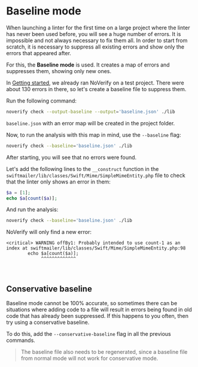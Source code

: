 # Baseline mode

When launching a linter for the first time on a large project where the linter has never been used before, you will see a huge number of errors. It is impossible and not always necessary to fix them all. In order to start from scratch, it is necessary to suppress all existing errors and show only the errors that appeared after.

For this, the **Baseline mode** is used. It creates a map of errors and suppresses them, showing only new ones.

In [Getting started](/docs/getting_started.md), we already ran NoVerify on a test project. There were about 130 errors in there, so let's create a baseline file to suppress them.

Run the following command:

```bash
noverify check --output-baseline --output='baseline.json' ./lib
```

`baseline.json` with an error map will be created in the project folder.

Now, to run the analysis with this map in mind, use the `--baseline` flag:

```bash
noverify check --baseline='baseline.json' ./lib
```

After starting, you will see that no errors were found.

Let's add the following lines to the `__construct` function in the `swiftmailer/lib/classes/Swift/Mime/SimpleMimeEntity.php` file to check that the linter only shows an error in them:

```php
$a = [1];
echo $a[count($a)];
```

And run the analysis:

```bash
noverify check --baseline='baseline.json' ./lib
```

NoVerify will only find a new error:

```
<critical> WARNING offBy1: Probably intended to use count-1 as an index at swiftmailer/lib/classes/Swift/Mime/SimpleMimeEntity.php:98
        echo $a[count($a)];
             ^^^^^^^^^^^^^
```

<p><br></p>

## Conservative baseline

Baseline mode cannot be 100% accurate, so sometimes there can be situations where adding code to a file will result in errors being found in old code that has already been suppressed. If this happens to you often, then try using a conservative baseline.

To do this, add the `--conservative-baseline` flag in all the previous commands.

> The baseline file also needs to be regenerated, since a baseline file from normal mode will not work for conservative mode.

